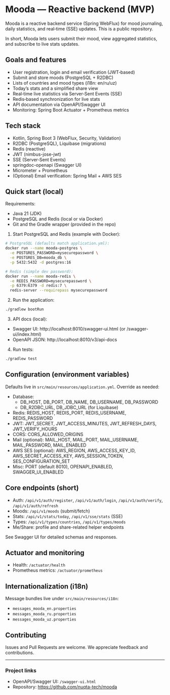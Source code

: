 # Mooda — Reactive backend (MVP)

Mooda is a reactive backend service (Spring WebFlux) for mood journaling, daily statistics, and real‑time (SSE) updates. This is a public repository.

In short, Mooda lets users submit their mood, view aggregated statistics, and subscribe to live stats updates.

## Goals and features
- User registration, login and email verification (JWT‑based)
- Submit and store moods (PostgreSQL + R2DBC)
- Lists of countries and mood types (i18n: en/ru/uz)
- Today’s stats and a simplified share view
- Real‑time live statistics via Server‑Sent Events (SSE)
- Redis‑based synchronization for live stats
- API documentation via OpenAPI/Swagger UI
- Monitoring: Spring Boot Actuator + Prometheus metrics

## Tech stack
- Kotlin, Spring Boot 3 (WebFlux, Security, Validation)
- R2DBC (PostgreSQL), Liquibase (migrations)
- Redis (reactive)
- JWT (nimbus-jose-jwt)
- SSE (Server‑Sent Events)
- springdoc-openapi (Swagger UI)
- Micrometer + Prometheus
- (Optional) Email verification: Spring Mail + AWS SES

## Quick start (local)
Requirements:
- Java 21 (JDK)
- PostgreSQL and Redis (local or via Docker)
- Git and the Gradle wrapper (provided in the repo)

1) Start PostgreSQL and Redis (example with Docker):

```bash
# PostgreSQL (defaults match application.yml):
docker run --name mooda-postgres \
  -e POSTGRES_PASSWORD=mysecurepassword \
  -e POSTGRES_DB=mooda_db \
  -p 5432:5432 -d postgres:16

# Redis (simple dev password):
docker run --name mooda-redis \
  -e REDIS_PASSWORD=mysecurepassword \
  -p 6379:6379 -d redis:7 \
  redis-server --requirepass mysecurepassword
```

2) Run the application:

```bash
./gradlew bootRun
```

3) API docs (local):
- Swagger UI: http://localhost:8010/swagger-ui.html (or /swagger-ui/index.html)
- OpenAPI JSON: http://localhost:8010/v3/api-docs

4) Run tests:

```bash
./gradlew test
```

## Configuration (environment variables)
Defaults live in `src/main/resources/application.yml`. Override as needed:

- Database:
  - DB_HOST, DB_PORT, DB_NAME, DB_USERNAME, DB_PASSWORD
  - DB_R2DBC_URL, DB_JDBC_URL (for Liquibase)
- Redis: REDIS_HOST, REDIS_PORT, REDIS_USERNAME, REDIS_PASSWORD
- JWT: JWT_SECRET, JWT_ACCESS_MINUTES, JWT_REFRESH_DAYS, JWT_VERIFY_HOURS
- CORS: CORS_ALLOWED_ORIGINS
- Mail (optional): MAIL_HOST, MAIL_PORT, MAIL_USERNAME, MAIL_PASSWORD, MAIL_ENABLED
- AWS SES (optional): AWS_REGION, AWS_ACCESS_KEY_ID, AWS_SECRET_ACCESS_KEY, AWS_SESSION_TOKEN, SES_CONFIGURATION_SET
- Misc: PORT (default 8010), OPENAPI_ENABLED, SWAGGER_UI_ENABLED

## Core endpoints (short)
- Auth: `/api/v1/auth/register`, `/api/v1/auth/login`, `/api/v1/auth/verify`, `/api/v1/auth/refresh`
- Moods: `/api/v1/moods` (submit/fetch)
- Stats: `/api/v1/stats/today`, `/api/v1/sse/stats` (SSE)
- Types: `/api/v1/types/countries`, `/api/v1/types/moods`
- Me/Share: profile and share-related helper endpoints

See Swagger UI for detailed schemas and responses.

## Actuator and monitoring
- Health: `/actuator/health`
- Prometheus metrics: `/actuator/prometheus`

## Internationalization (i18n)
Message bundles live under `src/main/resources/i18n`:
- `messages_mooda_en.properties`
- `messages_mooda_ru.properties`
- `messages_mooda_uz.properties`

## Contributing
Issues and Pull Requests are welcome. We appreciate feedback and contributions.

---

### Project links
- OpenAPI/Swagger UI: `/swagger-ui.html`
- Repository: https://github.com/nuqta-tech/mooda
